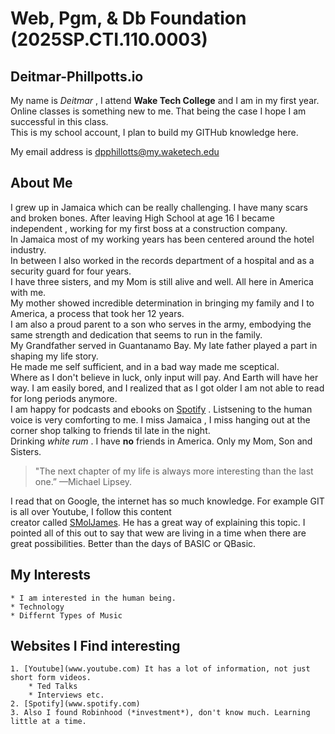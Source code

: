 # Web, Pgm, & Db Foundation (2025SP.CTI.110.0003) #
## Deitmar-Phillpotts.io ##
 

My name is *Deitmar* , I attend **Wake Tech College** and I am in my first year.  Online classes is something new to me. That being the case I hope I am successful in this class.  
This is my school account, I plan to build my GITHub knowledge here.
 
My email address is dpphillotts@my.waketech.edu

## About Me
 I grew up in Jamaica which can be really challenging.  I have many scars and broken bones.
After leaving High School at age 16 I became independent , working for my first boss at a construction company.   
In Jamaica most of my working years has been centered around the hotel industry.   
In between I also worked in the records department of a hospital and as a security guard for four years.  
I have three sisters, and my Mom is still alive and well. All here in America with me.  
My mother showed incredible determination in bringing my family and I to America, a process that took her 12 years.  
I am also a proud parent to a son who serves in the army, embodying the same strength and dedication that seems to run in the family.  
My Grandfather served in Guantanamo Bay. My late father played a part in shaping my life story.  
He made me self sufficient, and in a bad way made me sceptical.  
Where as I don't believe in luck, only input will pay. And Earth will have her way. 
I am easily bored, and I realized that as I got older I am not able to read for long periods anymore.  
I am happy for podcasts and ebooks on [Spotify](www.spotify.com) . Listsening to the human voice is very comforting to me.
I miss Jamaica , I miss hanging out at the corner shop talking to friends til late in the night.  
Drinking *white rum* . I have **no** friends in America. Only my Mom, Son and Sisters.

> "The next chapter of my life is always more interesting than the last one.” —Michael Lipsey.

I read that on Google, the internet has so much knowledge. For example GIT is all over Youtube, I follow this content   
creator called [SMolJames](https://www.youtube.com/watch?v=Eb3lOiukwAQ). He has a great way of explaining this topic.
I pointed all of this out to say that wew are living in a time when there are great possibilities.
Better than the days of BASIC or QBasic. 

## My Interests
    * I am interested in the human being.
    * Technology
    * Differnt Types of Music

## Websites I Find interesting
    1. [Youtube](www.youtube.com) It has a lot of information, not just short form videos.
        * Ted Talks
        * Interviews etc.
    2. [Spotify](www.spotify.com)
    3. Also I found Robinhood (*investment*), don't know much. Learning little at a time.